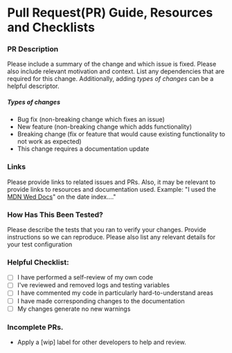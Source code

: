 
# Pull Request(PR) Guide, Resources and Checklists

### PR Description

Please include a summary of the change and which issue is fixed. Please also include relevant motivation and context. List any dependencies that are required for this change. Additionally, adding *types of changes* can be a helpful descriptor.

##### Types of changes

- Bug fix (non-breaking change which fixes an issue)
- New feature (non-breaking change which adds functionality)
- Breaking change (fix or feature that would cause existing functionality to not work as expected)
- This change requires a documentation update

### Links

Please provide links to related issues and PRs. Also, it may be relevant to provide links to resources and documentation used. Example: "I used the [MDN Wed Docs](https://developer.mozilla.org/en-US/docs/Web/JavaScript/Reference/Global_Objects/Date)" on the date index...."

### How Has This Been Tested?

Please describe the tests that you ran to verify your changes. Provide instructions so we can reproduce. Please also list any relevant details for your test configuration

### Helpful Checklist:

- [ ] I have performed a self-review of my own code
- [ ] I've reviewed and removed logs and testing variables
- [ ] I have commented my code in particularly hard-to-understand areas
- [ ] I have made corresponding changes to the documentation
- [ ] My changes generate no new warnings

### Incomplete PRs.
* Apply a [wip] label for other developers to help and review.